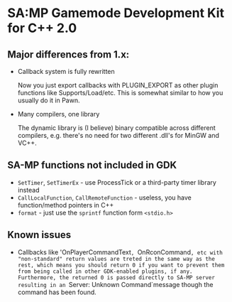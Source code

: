 SA:MP Gamemode Development Kit for C++ 2.0
==========================================


Major differences from 1.x:
---------------------------

*    Callback system is fully rewritten

     Now you just export callbacks with PLUGIN_EXPORT as other plugin functions like Supports/Load/etc.
     This is somewhat similar to how you usually do it in Pawn.
     
     
*    Many compilers, one library 
    
     The dynamic library is (I believe) binary compatible across different compilers, e.g. there's no need for two 
     different .dll's for MinGW and VC++.  
                                   

SA-MP functions not included in GDK
-----------------------------------
*   `SetTimer`, `SetTimerEx` - use ProcessTick or a third-party timer library instead
*   `CallLocalFunction`, `CallRemoteFunction` - useless, you have function/method pointers in C++
*   `format` - just use the `sprintf` function form `<stdio.h>` 

Known issues
------------
*    Callbacks like 'OnPlayerCommandText`, `OnRconCommand`, etc with "non-standard" return values are treted in the same way
     as the rest, which means you should return 0 if you want to prevent them from being called in other GDK-enabled plugins, if any. 
     Furthermore, the returned 0 is passed directly to SA-MP server resulting in an `Server: Unknown Command`message though the command 
     has been found.  
